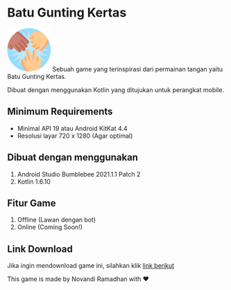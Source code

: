 # Batu Gunting Kertas
<img src="https://github.com/novandi18/batu-gunting-kertas/blob/main/app/src/main/res/drawable/rock_paper_scissors.png" alt="Logo Aplikasi" width="100"/>
Sebuah game yang terinspirasi dari permainan tangan yaitu Batu Gunting Kertas.

Dibuat dengan menggunakan Kotlin yang ditujukan untuk perangkat mobile.

## Minimum Requirements

 - Minimal API 19 atau Android KitKat 4.4
 - Resolusi layar 720 x 1280 (Agar optimal)

## Dibuat dengan menggunakan

 1. Android Studio Bumblebee 2021.1.1 Patch 2
 2. Kotlin 1.6.10

## Fitur Game
 1. Offline (Lawan dengan bot)
 2. Online (Coming Soon!)

## Link Download
Jika ingin mendownload game ini, silahkan klik [link berikut](https://drive.google.com/file/d/15WEqmD7OQdwSoSB-ZS25iwNDb0IG7qMc/view?usp=sharing)

This game is made by Novandi Ramadhan with :heart:
